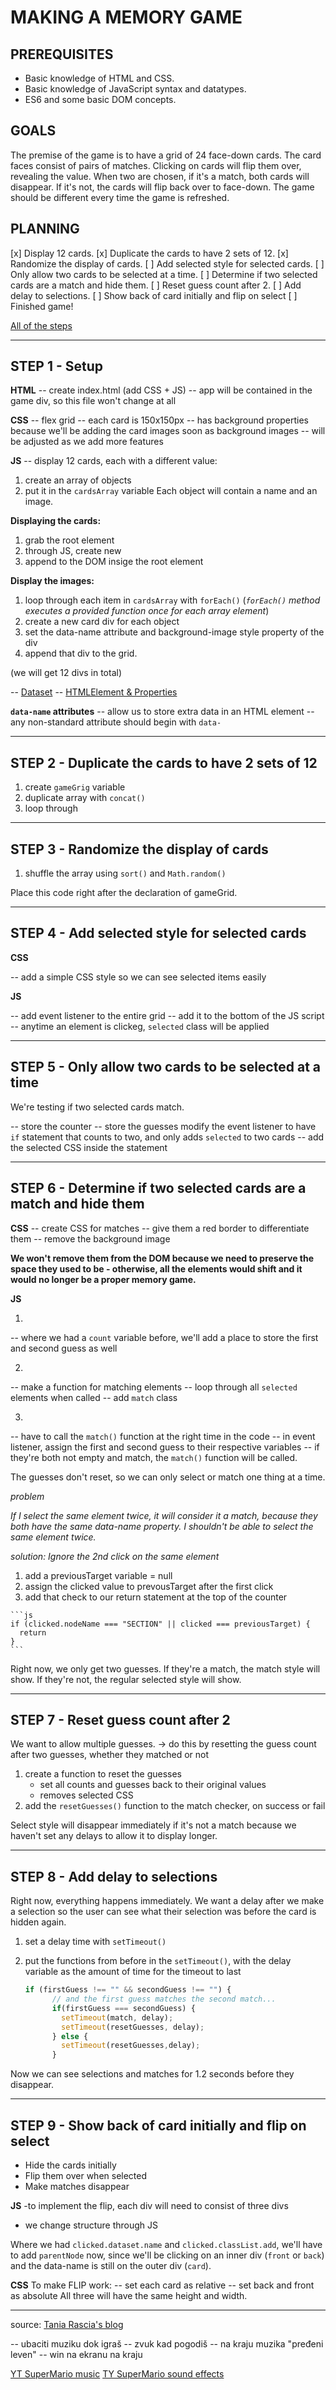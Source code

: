 # MAKING A MEMORY GAME

## PREREQUISITES

- Basic knowledge of HTML and CSS.
- Basic knowledge of JavaScript syntax and datatypes.
- ES6 and some basic DOM concepts.


## GOALS

The premise of the game is to have a grid of 24 face-down cards. The card faces consist of pairs of matches. Clicking on cards will flip them over, revealing the value. When two are chosen, if it's a match, both cards will disappear. If it's not, the cards will flip back over to face-down. The game should be different every time the game is refreshed.


## PLANNING

[x] Display 12 cards.
[x] Duplicate the cards to have 2 sets of 12.
[x] Randomize the display of cards.
[ ] Add selected style for selected cards.
[ ] Only allow two cards to be selected at a time.
[ ] Determine if two selected cards are a match and hide them.
[ ] Reset guess count after 2.
[ ] Add delay to selections.
[ ] Show back of card initially and flip on select
[ ] Finished game!

[All of the steps](https://gist.github.com/taniarascia/a3b550d568f3e6b693e89786eb333988)


---

## STEP 1 - Setup

**HTML**
-- create index.html (add CSS + JS)
-- app will be contained in the game div, so this file won't change at all

**CSS**
-- flex grid
-- each card is 150x150px
-- has background properties because we'll be adding the card images soon as background images
-- will be adjusted as we add more features

**JS**
-- display 12 cards, each with a different value: 

1. create an array of objects
2. put it in the `cardsArray` variable
Each object will contain a name and an image.

**Displaying the cards:**

1. grab the root element <div ide="game">
2. through JS, create new <section class="grid">
3. append to the DOM insige the root element


**Display the images:**

1. loop through each item in `cardsArray` with `forEach()`
    (_`forEach()` method executes a provided function once for each array element_)
2. create a new card div for each object
3. set the data-name attribute and background-image style property of the div
4. append that div to the grid.

(we will get 12 divs in total)


-- [Dataset](https://developer.mozilla.org/en-US/docs/Web/API/HTMLElement/dataset)
-- [HTMLElement & Properties](https://developer.mozilla.org/en-US/docs/Web/API/Element)


  **`data-name` attributes**
  -- allow us to store extra data in an HTML element
  -- any non-standard attribute should begin with `data-`


---

## STEP 2 - Duplicate the cards to have 2 sets of 12

1. create `gameGrig` variable
2. duplicate array with `concat()`
3. loop through

---

## STEP 3 - Randomize the display of cards

1. shuffle the array using `sort()` and `Math.random()`

Place this code right after the declaration of gameGrid.

---

## STEP 4 - Add selected style for selected cards

**CSS**

-- add a simple CSS style so we can see selected items easily

**JS**

-- add event listener to the entire grid
-- add it to the bottom of the JS script
-- anytime an element is clickeg, `selected` class will be applied
      
---

## STEP 5 - Only allow two cards to be selected at a time

We're testing if two selected cards match.

-- store the counter
-- store the guesses
    modify the event listener to have `if` statement that counts to two, and only adds `selected` to two cards
-- add the selected CSS inside the statement

---

## STEP 6 - Determine if two selected cards are a match and hide them

**CSS**
-- create CSS for matches
-- give them a red border to differentiate them
-- remove the background image

**We won't remove them from the DOM because we need to preserve the space they used to be - otherwise, all the elements would shift and it would no longer be a proper memory game.**


**JS**

1.
-- where we had a `count` variable before, we'll add a place to store the first and second guess as well

2.
-- make a function for matching elements
-- loop through all `selected` elements when called
-- add `match` class

3.
-- have to call the `match()` function at the right time in the code
-- in event listener, assign the first and second guess to their respective variables
-- if they're both not empty and match, the `match()` function will be called.

The guesses don't reset, so we can only select or match one thing at a time.

_problem_

  _If I select the same element twice, it will consider it a match, because they both have the same data-name property. I shouldn't be able to select the same element twice._

_solution: Ignore the 2nd click on the same element_

  1. add a previousTarget variable = null
  2. assign the clicked value to prevousTarget after the first click
  3. add that check to our return statement at the top of the counter

    ```js
    if (clicked.nodeName === "SECTION" || clicked === previousTarget) {
      return
    }
    ```

Right now, we only get two guesses.
If they're a match, the match style will show.
If they're not, the regular selected style will show.

--- 

## STEP 7 - Reset guess count after 2

We want to allow multiple guesses.
-> do this by resetting the guess count after two guesses, whether they matched or not

1. create a function to reset the guesses
    - set all counts and guesses back to their original values
    - removes selected CSS
2. add the `resetGuesses()` function to the match checker, on success or fail


Select style will disappear immediately if it's not a match because we haven't set any delays to allow it to display longer.

---

## STEP 8 - Add delay to selections

Right now, everything happens immediately.
We want a delay after we make a selection so the user can see what their selection was before the card is hidden again.

1. set a delay time with `setTimeout()`
2. put the functions from before in the `setTimeout()`, with the delay variable as the amount of time for the timeout to last

      ```js
      if (firstGuess !== "" && secondGuess !== "") {
            // and the first guess matches the second match...
            if(firstGuess === secondGuess) {
              setTimeout(match, delay);
              setTimeout(resetGuesses, delay);
            } else {
              setTimeout(resetGuesses,delay);
            }
      ```  

Now we can see selections and matches for 1.2 seconds before they disappear.

---

## STEP 9 - Show back of card initially and flip on select

- Hide the cards initially
- Flip them over when selected
- Make matches disappear

**JS**
-to implement the flip, each div will need to consist of three divs
- we change structure through JS

  <div class="card">
    <div class="front"></div>
    <div class="back"></div>
  </div>

Where we had `clicked.dataset.name` and `clicked.classList.add`, we'll have to add `parentNode` now, since we'll be clicking on an inner div (`front` or `back`) and the data-name is still on the outer div (`card`).


**CSS**
To make FLIP work:
  -- set each card as relative
  -- set back and front as absolute
All three will have the same height and width.

---

source: [Tania Rascia's blog](https://www.taniarascia.com/how-to-create-a-memory-game-super-mario-with-plain-javascript/)



-- ubaciti muziku dok igraš
-- zvuk kad pogodiš
-- na kraju muzika "pređeni leven"
-- win na ekranu na kraju

[YT SuperMario music](https://www.youtube.com/watch?v=NTa6Xbzfq1U&t=4s)
[TY SuperMario sound effects](https://www.youtube.com/watch?v=5yrFdhNG2Sk)